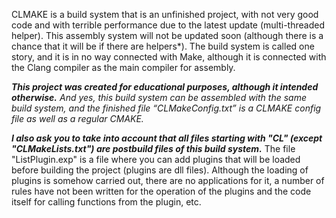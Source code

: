 CLMAKE is a build system that is an unfinished project, with not very good code and with terrible performance due to the latest update (multi-threaded helper).
This assembly system will not be updated soon (although there is a chance that it will be if there are helpers*).
The build system is called one story, and it is in no way connected with Make, although it is connected with the Clang compiler as the main compiler for assembly.

***This project was created for educational purposes, although it intended otherwise.***
*And yes, this build system can be assembled with the same build system, and the finished file “CLMakeConfig.txt” is a CLMAKE config file as well as a regular CMAKE.*

***I also ask you to take into account that all files starting with "СL" (except "CLMakeLists.txt") are postbuild files of this build system.***
The file "ListPlugin.exp" is a file where you can add plugins that will be loaded before building the project (plugins are dll files). Although the loading of plugins is somehow carried out, there are no applications for it, a number of rules have not been written for the operation of the plugins and the code itself for calling functions from the plugin, etc.
